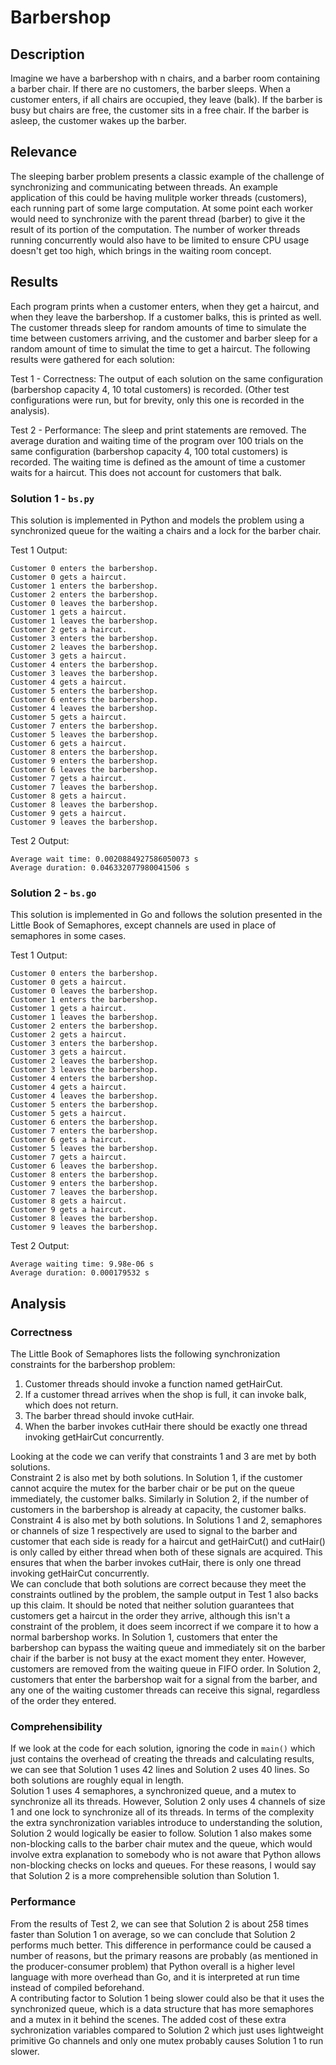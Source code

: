 # Barbershop

## Description
Imagine we have a barbershop with n chairs, and a barber room containing a barber chair. If there are no customers, the barber sleeps. When a customer enters, if all chairs are occupied, they leave (balk). If the barber is busy but chairs are free, the customer sits in a free chair. If the barber is asleep, the customer wakes up the barber.

## Relevance
The sleeping barber problem presents a classic example of the challenge of synchronizing and communicating between threads. An example application of this could be having mulitple worker threads (customers), each running part of some large computation. At some point each worker would need to synchronize with the parent thread (barber) to give it the result of its portion of the computation. The number of worker threads running concurrently would also have to be limited to ensure CPU usage doesn't get too high, which brings in the waiting room concept.

## Results
Each program prints when a customer enters, when they get a haircut, and when they leave the barbershop. If a customer balks, this is printed as well. The customer threads sleep for random amounts of time to simulate the time between customers arriving, and the customer and barber sleep for a random amount of time to simulat the time to get a haircut. The following results were gathered for each solution:

Test 1 - Correctness: The output of each solution on the same configuration (barbershop capacity 4, 10 total customers) is recorded. (Other test configurations were run, but for brevity, only this one is recorded in the analysis).

Test 2 - Performance: The sleep and print statements are removed. The average duration and waiting time of the program over 100 trials on the same configuration (barbershop capacity 4, 100 total customers) is recorded. The waiting time is defined as the amount of time a customer waits for a haircut. This does not account for customers that balk.

### Solution 1 - `bs.py`
This solution is implemented in Python and models the problem using a synchronized queue for the waiting a chairs and a lock for the barber chair.

Test 1 Output:
```
Customer 0 enters the barbershop.
Customer 0 gets a haircut.
Customer 1 enters the barbershop.
Customer 2 enters the barbershop.
Customer 0 leaves the barbershop.
Customer 1 gets a haircut.
Customer 1 leaves the barbershop.
Customer 2 gets a haircut.
Customer 3 enters the barbershop.
Customer 2 leaves the barbershop.
Customer 3 gets a haircut.
Customer 4 enters the barbershop.
Customer 3 leaves the barbershop.
Customer 4 gets a haircut.
Customer 5 enters the barbershop.
Customer 6 enters the barbershop.
Customer 4 leaves the barbershop.
Customer 5 gets a haircut.
Customer 7 enters the barbershop.
Customer 5 leaves the barbershop.
Customer 6 gets a haircut.
Customer 8 enters the barbershop.
Customer 9 enters the barbershop.
Customer 6 leaves the barbershop.
Customer 7 gets a haircut.
Customer 7 leaves the barbershop.
Customer 8 gets a haircut.
Customer 8 leaves the barbershop.
Customer 9 gets a haircut.
Customer 9 leaves the barbershop.
```

Test 2 Output:
```
Average wait time: 0.0020884927586050073 s
Average duration: 0.046332077980041506 s
```

### Solution 2 - `bs.go`
This solution is implemented in Go and follows the solution presented in the Little Book of Semaphores, except channels are used in place of semaphores in some cases.

Test 1 Output:
```
Customer 0 enters the barbershop.
Customer 0 gets a haircut.
Customer 0 leaves the barbershop.
Customer 1 enters the barbershop.
Customer 1 gets a haircut.
Customer 1 leaves the barbershop.
Customer 2 enters the barbershop.
Customer 2 gets a haircut.
Customer 3 enters the barbershop.
Customer 3 gets a haircut.
Customer 2 leaves the barbershop.
Customer 3 leaves the barbershop.
Customer 4 enters the barbershop.
Customer 4 gets a haircut.
Customer 4 leaves the barbershop.
Customer 5 enters the barbershop.
Customer 5 gets a haircut.
Customer 6 enters the barbershop.
Customer 7 enters the barbershop.
Customer 6 gets a haircut.
Customer 5 leaves the barbershop.
Customer 7 gets a haircut.
Customer 6 leaves the barbershop.
Customer 8 enters the barbershop.
Customer 9 enters the barbershop.
Customer 7 leaves the barbershop.
Customer 8 gets a haircut.
Customer 9 gets a haircut.
Customer 8 leaves the barbershop.
Customer 9 leaves the barbershop.
```

Test 2 Output:
```
Average waiting time: 9.98e-06 s
Average duration: 0.000179532 s
```

## Analysis 
### Correctness
The Little Book of Semaphores lists the following synchronization constraints for the barbershop problem:
1. Customer threads should invoke a function named getHairCut.
2. If a customer thread arrives when the shop is full, it can invoke balk, which does not return.
3. The barber thread should invoke cutHair.
4. When the barber invokes cutHair there should be exactly one thread invoking getHairCut concurrently.

Looking at the code we can verify that constraints 1 and 3 are met by both solutions.   
Constraint 2 is also met by both solutions. In Solution 1, if the customer cannot acquire the mutex for the barber chair or be put on the queue immediately, the customer balks. Similarly in Solution 2, if the number of customers in the barbershop is already at capacity, the customer balks.  
Constraint 4 is also met by both solutions. In Solutions 1 and 2, semaphores or channels of size 1 respectively are used to signal to the barber and customer that each side is ready for a haircut and getHairCut() and cutHair() is only called by either thread when both of these signals are acquired. This ensures that when the barber invokes cutHair, there is only one thread invoking getHairCut concurrently.  
We can conclude that both solutions are correct because they meet the constraints outlined by the problem, the sample output in Test 1 also backs up this claim. It should be noted that neither solution guarantees that customers get a haircut in the order they arrive, although this isn't a constraint of the problem, it does seem incorrect if we compare it to how a normal barbershop works.
In Solution 1, customers that enter the barbershop can bypass the waiting queue and immediately sit on the barber chair if the barber is not busy at the exact moment they enter. However, customers are removed from the waiting queue in FIFO order. In Solution 2, customers that enter the barbershop wait for a signal from the barber, and any one of the waiting customer threads can receive this signal, regardless of the order they entered. 

### Comprehensibility
If we look at the code for each solution, ignoring the code in `main()` which just contains the overhead of creating the threads and calculating results, we can see that Solution 1 uses 42 lines and Solution 2 uses 40 lines. So both solutions are roughly equal in length.  
Solution 1 uses 4 semaphores, a synchronized queue, and a mutex to synchronize all its threads. However, Solution 2 only uses 4 channels of size 1 and one lock to synchronize all of its threads. In terms of the complexity the extra synchronization variables introduce to understanding the solution, Solution 2 would logically be easier to follow. Solution 1 also makes some non-blocking calls to the barber chair mutex and the queue, which would involve extra explanation to somebody who is not aware that Python allows non-blocking checks on locks and queues. For these reasons, I would say that Solution 2 is a more comprehensible solution than Solution 1.

### Performance
From the results of Test 2, we can see that Solution 2 is about 258 times faster than Solution 1 on average, so we can conclude that Solution 2 performs much better.
This difference in performance could be caused a number of reasons, but the primary reasons are probably (as mentioned in the producer-consumer problem) that Python overall is a higher level language with more overhead than Go, and it is interpreted at run time instead of compiled beforehand.  
A contributing factor to Solution 1 being slower could also be that it uses the synchronized queue, which is a data structure that has more semaphores and a mutex in it behind the scenes. The added cost of these extra sychronization variables compared to Solution 2 which just uses lightweight primitive Go channels and only one mutex probably causes Solution 1 to run slower.